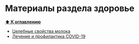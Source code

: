 # Материалы раздела здоровье

**[⬆ К оглавлению](../../HOME.md#разделы)**

- [Целебные свойства молока](./milk.md)
- [Лечение и профилактика COVID-19](./COVID-19/index.md)

